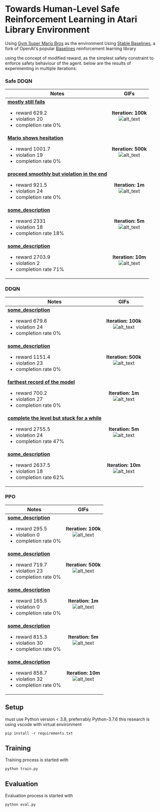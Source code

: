 # Towards Human-Level Safe Reinforcement Learning in Atari Library Environment

Using [Gym Super Mario Bros](https://pypi.org/project/gym-super-mario-bros/) as the environment 
Using [Stable Baselines](https://github.com/hill-a/stable-baselines), a fork of OpenAI's popular [Baselines](https://github.com/openai/baselines) reinforcement learning library

using the concept of modified reward, as the simplest safety constraint to enforce safety behaviour of the agent.
below are the results of experimenting in multiple iterations:

### Safe DDQN
| Notes | GIFs |
| --- | :---: |
| <ins>**mostly still fails**</ins> <br> <ul><li>reward 629.2 <li>violation 20 <li>completion rate 0%</ul> |**Iteration: 100k**<br> ![alt_text](/assets/safeddqn-100k.gif) |
| <ins>**Mario shows hesitation**</ins> <br> <ul><li>reward 1001.7 <li>violation 19 <li>completion rate 0%</ul> |**Iteration: 500k**<br> ![alt_text](/assets/safeddqn-500k.gif) |
| <ins>**proceed smoothly but violation in the end**</ins> <br> <ul><li>reward 921.5 <li>violation 24 <li>completion rate 0%</ul> |**Iteration: 1m**<br> ![alt_text](/assets/safeddqn-1m.gif) |
| <ins>**some_description**</ins> <br> <ul><li>reward 2331 <li>violation 18 <li>completion rate 18%</ul> |**Iteration: 5m**<br> ![alt_text](/assets/safeddqn-5m.gif) |
| <ins>**some_description**</ins> <br> <ul><li>reward 2703.9 <li>violation 2 <li>completion rate 71%</ul> |**Iteration: 10m**<br> ![alt_text](/assets/safeddqn-10m.gif) |

### DDQN

| Notes | GIFs |
| --- | :---: |
| <ins>**some_description**</ins> <br> <ul><li>reward 679.6 <li>violation 24 <li>completion rate 0%</ul> |**Iteration: 100k**<br> ![alt_text](/assets/ddqn-100k.gif) |
| <ins>**some_description**</ins> <br> <ul><li>reward 1151.4 <li>violation 23 <li>completion rate 0%</ul> |**Iteration: 500k**<br> ![alt_text](/assets/ddqn-500k.gif) |
| <ins>**farthest record of the model**</ins> <br> <ul><li>reward 700.2 <li>violation 27 <li>completion rate 0%</ul> |**Iteration: 1m**<br> ![alt_text](/assets/ddqn-1m.gif) |
| <ins>**complete the level but stuck for a while**</ins> <br> <ul><li>reward 2755.5 <li>violation 24 <li>completion rate 47%</ul> |**Iteration: 5m**<br> ![alt_text](/assets/ddqn-5m.gif) |
| <ins>**some_description**</ins> <br> <ul><li>reward 2637.5 <li>violation 18 <li>completion rate 62%</ul> |**Iteration: 10m**<br> ![alt_text](/assets/ddqn-10m.gif) |

### PPO
| Notes | GIFs |
| --- | :---: |
| <ins>**some_description**</ins> <br> <ul><li>reward 295.5 <li>violation 0 <li>completion rate 0%</ul> |**Iteration: 100k**<br> ![alt_text](/assets/ppo-100k.gif) |
| <ins>**some_description**</ins> <br> <ul><li>reward 719.7 <li>violation 23 <li>completion rate 0%</ul> |**Iteration: 500k**<br> ![alt_text](/assets/ppo-500k.gif) |
| <ins>**some_description**</ins> <br> <ul><li>reward 165.5 <li>violation 0 <li>completion rate 0%</ul> |**Iteration: 1m**<br> ![alt_text](/assets/ppo-1m.gif) |
| <ins>**some_description**</ins> <br> <ul><li>reward 815.3 <li>violation 30 <li>completion rate 0%</ul> |**Iteration: 5m**<br> ![alt_text](/assets/ppo-5m.gif) |
| <ins>**some_description**</ins> <br> <ul><li>reward 858.7 <li>violation 32 <li>completion rate 0%</ul> |**Iteration: 10m**<br> ![alt_text](/assets/ppo-10m.gif) |


## Setup
must use Python version < 3.8, preferrably Python-3.7.6
this research is using vscode with virtual environment
```
pip install -r requirements.txt
```
## Training

Training process is started with

```
python train.py
```

## Evaluation

Evaluation process is started with

```
python eval.py
```
